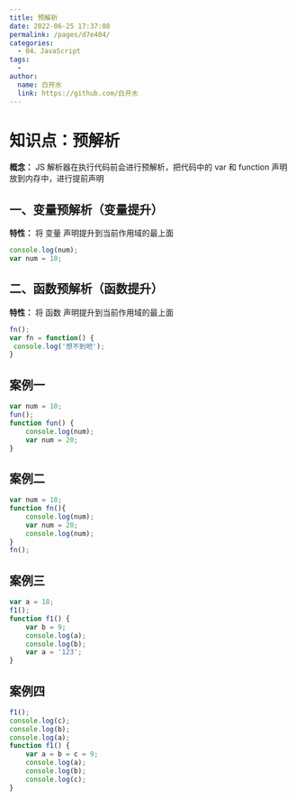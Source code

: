 ```yaml
---
title: 预解析
date: 2022-06-25 17:37:08
permalink: /pages/d7e404/
categories:
  - 04、JavaScript
tags:
  - 
author: 
  name: 白开水
  link: https://github.com/白开水
---
```

# 知识点：预解析

**概念：** JS 解析器在执行代码前会进行预解析，把代码中的 var 和 function 声明放到内存中，进行提前声明

## 一、变量预解析（变量提升）

**特性：** 将 变量 声明提升到当前作用域的最上面

```js
console.log(num);
var num = 10;
```

## 二、函数预解析（函数提升）

**特性：** 将 函数 声明提升到当前作用域的最上面

```js
fn();
var fn = function() {
 console.log('想不到吧');
}
```

## 案例一
```js
var num = 10;
fun();
function fun() {
    console.log(num);
    var num = 20;
}
```

## 案例二
```js
var num = 10;
function fn(){
    console.log(num);
    var num = 20;
    console.log(num);
} 
fn();
```

## 案例三
```js
var a = 18;
f1();
function f1() {
    var b = 9;
    console.log(a);
    console.log(b);
    var a = '123';
}
```

## 案例四
```js
f1();
console.log(c);
console.log(b);
console.log(a);
function f1() {
    var a = b = c = 9;
    console.log(a);
    console.log(b);
    console.log(c);
}
```